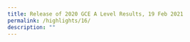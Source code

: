 ```yaml
---
title: Release of 2020 GCE A Level Results, 19 Feb 2021
permalink: /highlights/16/
description: ""
---
```

